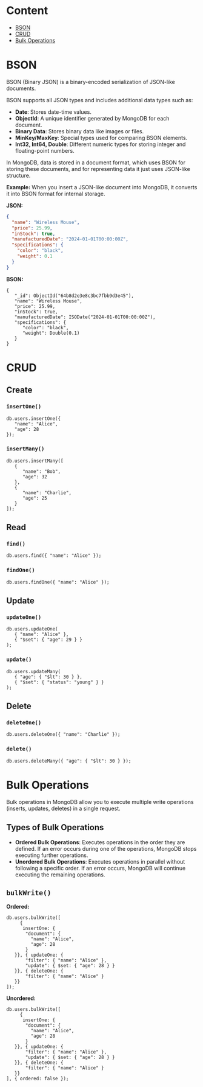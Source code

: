 # Content

- [BSON](#bson)
- [CRUD](#crud)
- [Bulk Operations](#bulk-operations)

# BSON

BSON (Binary JSON) is a binary-encoded serialization of JSON-like documents.

BSON supports all JSON types and includes additional data types such as:

- **Date**: Stores date-time values.
- **ObjectId**: A unique identifier generated by MongoDB for each document.
- **Binary Data**: Stores binary data like images or files.
- **MinKey/MaxKey**: Special types used for comparing BSON elements.
- **Int32, Int64, Double**: Different numeric types for storing integer and floating-point numbers.

In MongoDB, data is stored in a document format, which uses BSON for storing these documents, and for representing data it just uses JSON-like structure.

**Example:**
When you insert a JSON-like document into MongoDB, it converts it into BSON format for internal storage.

**JSON:**

```json
{
  "name": "Wireless Mouse",
  "price": 25.99,
  "inStock": true,
  "manufacturedDate": "2024-01-01T00:00:00Z",
  "specifications": {
    "color": "black",
    "weight": 0.1
  }
}
```

**BSON:**

```bson
{
   "_id": ObjectId("64b8d2e3e8c3bc7fbb9d3e45"),
   "name": "Wireless Mouse",
   "price": 25.99,
   "inStock": true,
   "manufacturedDate": ISODate("2024-01-01T00:00:00Z"),
   "specifications": {
      "color": "black",
      "weight": Double(0.1)
   }
}
```

# CRUD

## Create

### `insertOne()`

```shell
db.users.insertOne({
   "name": "Alice",
   "age": 28
});
```

### `insertMany()`

```shell
db.users.insertMany([
   {
      "name": "Bob",
      "age": 32
   },
   {
      "name": "Charlie",
      "age": 25
   }
]);
```

## Read

### `find()`

```shell
db.users.find({ "name": "Alice" });
```

### `findOne()`

```shell
db.users.findOne({ "name": "Alice" });
```

## Update

### `updateOne()`

```shell
db.users.updateOne(
   { "name": "Alice" },
   { "$set": { "age": 29 } }
);
```

### `update()`

```
db.users.updateMany(
   { "age": { "$lt": 30 } },
   { "$set": { "status": "young" } }
);
```

## Delete

### `deleteOne()`

```shell
db.users.deleteOne({ "name": "Charlie" });
```

### `delete()`

```shell
db.users.deleteMany({ "age": { "$lt": 30 } });
```

# Bulk Operations

Bulk operations in MongoDB allow you to execute multiple write operations (inserts, updates, deletes) in a single request.

## Types of Bulk Operations

- **Ordered Bulk Operations**: Executes operations in the order they are defined. If an error occurs during one of the operations, MongoDB stops executing further operations.
- **Unordered Bulk Operations**: Executes operations in parallel without following a specific order. If an error occurs, MongoDB will continue executing the remaining operations.

## `bulkWrite()`

**Ordered:**

```shell
db.users.bulkWrite([
     {
      insertOne: {
       "document": {
         "name": "Alice",
         "age": 28
       }
   }}, { updateOne: {
       "filter": { "name": "Alice" },
       "update": { $set: { "age": 28 } }
   }}, { deleteOne: {
       "filter": { "name": "Alice" }
   }}
]);
```

**Unordered:**

```shell
db.users.bulkWrite([
     {
      insertOne: {
       "document": {
         "name": "Alice",
         "age": 28
       }
   }}, { updateOne: {
       "filter": { "name": "Alice" },
       "update": { $set: { "age": 28 } }
   }}, { deleteOne: {
       "filter": { "name": "Alice" }
   }}
], { ordered: false });
```
